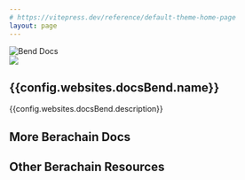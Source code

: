 ```yaml
---
# https://vitepress.dev/reference/default-theme-home-page
layout: page
---
```


<script setup>
  import Feature from '@berachain/ui/Feature';
  import config from '@berachain/config/constants.json';
  import { IconMoneybag, IconBrandGithub, IconSearch, IconDroplet, IconGavel, IconRefresh, IconWorld, IconTerminal, IconVocabulary
 } from '@tabler/icons-vue';
</script>

<!-- START -->
<section class="VPHero">
  <div class="container">
    <div>
      <div class="VPImageBackground"></div>
      <img class="VPImage" src="/DocsBear.png" alt="Bend Docs" />
    </div>
    <div>
      <span class="logo">
        <img src="/assets/berachain-icon.svg" />
      </span>
      <h1 class="title">{{config.websites.docsBend.name}}</h1>
      <p class="description">{{config.websites.docsBend.description}}</p>
    </div>
  </div>
</section>

<section class="features">
  <Feature
    title="Learn About Bend"
    description="Understand the fundamentals of Berachain's lending platform"
    link="/learn/"
    :icon="IconVocabulary"
  />
  <Feature
    title="Developers"
    description="Get up and running and building with Bend"
    link="/developers/"
    :icon="IconTerminal"
  />
</section>

## More Berachain Docs

<section class="features">
  <Feature
    title="Core Docs"
    description="Berachain Core Docs"
    :link="config.websites.docsCore.url + '?utm_source=' + config.websites.docsBex.utmSource"
    image="/assets/BERA.png"
    type="alt"
  />
  <Feature
    title="BEX Docs"
    description="Berachain BEX Docs"
    :link="config.websites.docsBex.url + '?utm_source=' + config.websites.docsBex.utmSource"
    image="/assets/BEX.png"
    type="alt"
  />
</section>

## Other Berachain Resources

<section class="features">
  <Feature
    title="BeaconKit"
    description="BeaconKit Repo"
    :link="'https://github.com/berachain/beacon-kit?utm_source=' + config.websites.docsBend.utmSource"
    :icon="IconBrandGithub"
    type="alt"
  />
  <Feature
    title="Berascan"
    target="_blank"
    description="Block Explorer"
    :link="config.websites.berascan.url + '?utm_source=' + config.websites.docsBex.utmSource"
    :icon="IconSearch"
    type="alt"
  />
  <template v-if="config.bepolia.dapps?.faucet">
  <Feature
    :title="config.bepolia.dapps.faucet.name"
    description="Get Bepolia Tokens"
    :link="config.bepolia.dapps.faucet.url + '?utm_source=' + config.websites.docsBex.utmSource"
    :icon="IconDroplet"
      type="alt"
    />
  </template>
  <Feature
    :title="config.mainnet.dapps.hub.name"
    description="Manage $BGT"
    :link="config.mainnet.dapps.hub.url + '?utm_source=' + config.websites.docsBex.utmSource"
    :icon="IconGavel"
    type="alt"
  />
  <Feature
    :title="config.mainnet.dapps.bex.name"
    description="Berachain Native DEX"
    :link="config.mainnet.dapps.bex.url + '?utm_source=' + config.websites.docsBex.utmSource"
    :icon="IconRefresh"
    type="alt"
  />
  <Feature
    :title="config.mainnet.dapps.honeySwap.name"
    description="Berachain $HONEY Swapping"
    :link="config.mainnet.dapps.honeySwap.url + '?utm_source=' + config.websites.docsBex.utmSource"
    :icon="IconMoneybag"
    type="alt"
  />
  <Feature
    :title="config.mainnet.dapps.foundation.name"
    description="Main Foundation Website"
    :link="config.mainnet.dapps.foundation.url + '?utm_source=' + config.websites.docsBex.utmSource"
    :icon="IconWorld"
    type="alt"
  />
</section>

<style>
  .custom-block.warning {
    margin-bottom: 24px;
    padding: 24px;
  }

  .custom-block.warning h2 {
    border: none;
    font-weight: bold;
    padding: 0;
    margin-top: 0;
    color: var(--vp-c-brand-1);
  }

  .custom-block.warning p {
    margin: 0;
  }
  
  .VPPage {
    padding: 32px 24px 96px 24px;
  }

  .VPPage .VPHero .container {
    display: flex;
    flex-direction: column;
    justify-content: space-between;
    padding-bottom: 60px;
  }

  .VPPage .VPHero .VPImageBackground {
    background-image: var(--vp-home-hero-image-background-image);
    border-radius: 50%;
    width: 192px;
    height: 192px;
    position: absolute;
    filter: var(--vp-home-hero-image-filter);
    left: 0;
    right: 0;
    margin: 0 auto;
  }

  .VPPage .VPHero .VPImage {
    position: relative;
    max-width: 192px;
    max-height: 192px;
    margin: 0 auto 15px auto;
    z-index: 10;
  }

  .VPPage .VPHero .logo {
    display: block;
    font-size: 32px;
    text-align: center;
  }

  .VPPage .VPHero .logo img {
    height: 30px;
    margin: 10px auto;
  }

  .VPPage .VPHero .title {
    font-size: 32px;
    font-weight: 700;
    text-align: center;
  }

  .VPPage .VPHero .description {
    font-size: 18px;
    line-height: 28px;
    font-weight: 500;
    text-align: center;
    color: var(--vp-c-text-2);
  }

  .VPPage h1 {
    letter-spacing: -0.02em;
    line-height: 40px;
    font-size: 28px;
    font-family: var(--vp-font-family-base);
    font-weight: 600;
  }

  .VPPage h2 {
    margin: 48px 0 16px;
    border-top: 1px solid var(--vp-c-divider);
    padding-top: 24px;
    letter-spacing: -0.02em;
    line-height: 32px;
    font-size: 24px;
    font-weight: 600;
  }

  .VPPage p {
    margin: 16px 0;
  }

  .VPPage ul {
    list-style: disc;
    padding-left: 1.25rem;
    margin: 16px 0;
    line-height: 24px;
  }

  .VPPage ul li a {
    color: var(--vp-c-brand-1);
    font-weight: 500;
    text-decoration: underline;
    text-underline-offset: 2px;
  }

  .VPPage .features {
    display: flex;
    gap: 16px;
    flex-flow: row wrap;
  }

  .VPPage .features > .VPFeature {
    flex: 1 1 100%;
  }

  @media (min-width: 768px) {
    .VPPage {
      padding: 48px 32px 96px 32px;
    }

    .VPPage h1 {
      letter-spacing: -0.02em;
      line-height: 40px;
    font-size: 32px;
    }
  }
  @media (min-width: 960px) {
    .VPPage {
      padding: 48px 32px 96px 32px;
    }

    .VPPage .VPHero .container {
      flex-direction: row-reverse;
      padding-bottom: 80px;
      align-items: center;
    }

    .VPPage .VPHero .logo {
      font-size: 56px;
      text-align: left;
      height: 72px;
      line-height: 72px;
      margin-bottom: 20px;
    }

    .VPPage .VPHero .logo img {
      height: 48px;
      margin-left: 0px;
      margin-right: 0px;
    }

    .VPPage .VPHero .title {
      font-size: 56px;
      line-height: 64px;
      text-align: left;
    }

    .VPPage .VPHero .description {
      line-height: 36px;
    font-size: 24px;
      text-align: left;
    }

    .VPPage .VPHero .VPImage {
      max-width: 320px;
      max-height: 320px;
    }

    .VPPage .VPHero .VPImageBackground {
      width: 320px;
      height: 320px;
      left: auto;
      right: auto;
      margin: 0;
    }
  }
  @media (min-width: 1440px) {
    .VPPage .features > .VPFeature {
      flex: 1 1 30%;
    }
  }
</style>

